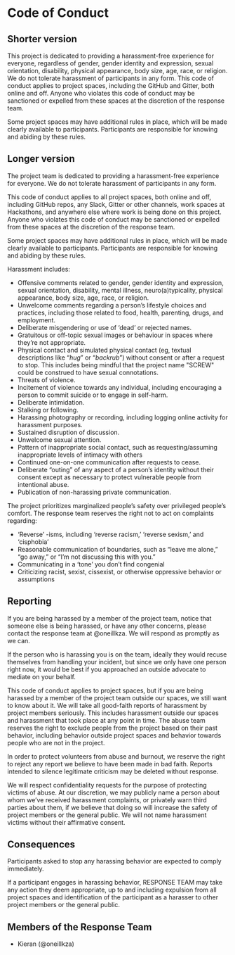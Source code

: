 # Code of Conduct

## Shorter version
This project is dedicated to providing a harassment-free experience for everyone, regardless of gender, gender identity and expression, sexual orientation, disability, physical appearance, body size, age, race, or religion. We do not tolerate harassment of participants in any form.
This code of conduct applies to project spaces, including the GitHub and Gitter, both online and off. Anyone who violates this code of conduct may be sanctioned or expelled from these spaces at the discretion of the response team.

Some project spaces may have additional rules in place, which will be made clearly available to participants. Participants are responsible for knowing and abiding by these rules.

## Longer version
The project team is dedicated to providing a harassment-free experience for everyone. We do not tolerate harassment of participants in any form.

This code of conduct applies to all project spaces, both online and off, including GitHub repos, any Slack, Gitter or other channels, work spaces at Hackathons, and anywhere else where work is being done on this project. Anyone who violates this code of conduct may be sanctioned or expelled from these spaces at the discretion of the response team.

Some project spaces may have additional rules in place, which will be made clearly available to participants. Participants are responsible for knowing and abiding by these rules.

Harassment includes:

* Offensive comments related to gender, gender identity and expression, sexual orientation, disability, mental illness, neuro(a)typicality, physical appearance, body size, age, race, or religion.
* Unwelcome comments regarding a person’s lifestyle choices and practices, including those related to food, health, parenting, drugs, and employment.
* Deliberate misgendering or use of ‘dead’ or rejected names.
* Gratuitous or off-topic sexual images or behaviour  in spaces where they’re not appropriate.
* Physical contact and simulated physical contact (eg, textual descriptions like “*hug*” or “*backrub*”) without consent or after a request to stop. This includes being mindful that the project name "SCREW" could be construed to have sexual connotations. 
* Threats of violence.
* Incitement of violence towards any individual, including encouraging a person to commit suicide or to engage in self-harm.
* Deliberate intimidation.
* Stalking or following.
* Harassing photography or recording, including logging online activity for harassment purposes.
* Sustained disruption of discussion.
* Unwelcome sexual attention.
* Pattern of inappropriate social contact, such as requesting/assuming inappropriate levels of intimacy with others
* Continued one-on-one communication after requests to cease.
* Deliberate “outing” of any aspect of a person’s identity without their consent except as necessary to protect vulnerable people from intentional abuse.
* Publication of non-harassing private communication.

The project prioritizes marginalized people’s safety over privileged people’s comfort. The response team reserves the right not to act on complaints regarding:

* ‘Reverse’ -isms, including ‘reverse racism,’ ‘reverse sexism,’ and ‘cisphobia’
* Reasonable communication of boundaries, such as “leave me alone,” “go away,” or “I’m not discussing this with you.”
* Communicating in a ‘tone’ you don’t find congenial
* Criticizing racist, sexist, cissexist, or otherwise oppressive behavior or assumptions

## Reporting
If you are being harassed by a member of the project team, notice that someone else is being harassed, or have any other concerns, please contact the response team at @oneillkza.  We will respond as promptly as we can. 

If the person who is harassing you is on the team, ideally they would recuse themselves from handling your incident, but since we only have one person right now, it would be best if you approached an outside advocate to mediate on your behalf.

This code of conduct applies to project spaces, but if you are being harassed by a member of the project team outside our spaces, we still want to know about it. We will take all good-faith reports of harassment by project members seriously. This includes harassment outside our spaces and harassment that took place at any point in time. The abuse team reserves the right to exclude people from the project based on their past behavior, including behavior outside project spaces and behavior towards people who are not in the project.

In order to protect volunteers from abuse and burnout, we reserve the right to reject any report we believe to have been made in bad faith. Reports intended to silence legitimate criticism may be deleted without response.

We will respect confidentiality requests for the purpose of protecting victims of abuse. At our discretion, we may publicly name a person about whom we’ve received harassment complaints, or privately warn third parties about them, if we believe that doing so will increase the safety of project members or the general public. We will not name harassment victims without their affirmative consent.

## Consequences
Participants asked to stop any harassing behavior are expected to comply immediately.

If a participant engages in harassing behavior, RESPONSE TEAM may take any action they deem appropriate, up to and including expulsion from all project spaces and identification of the participant as a harasser to other project members or the general public.

## Members of the Response Team
* Kieran (@oneillkza)
 
